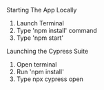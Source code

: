 Starting The App Locally

1) Launch Terminal 
2) Type 'npm install' command
3) Type 'npm start'

Launching the Cypress Suite

1) Open terminal
2) Run 'npm install'
2) Type npx cypress open
